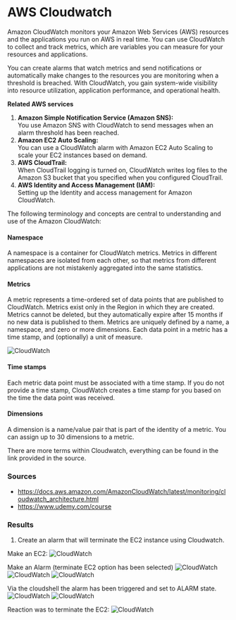 # AWS Cloudwatch 
Amazon CloudWatch monitors your Amazon Web Services (AWS) resources and the applications you run on AWS in real time. You can use CloudWatch to collect and track metrics, which are variables you can measure for your resources and applications.

You can create alarms that watch metrics and send notifications or automatically make changes to the resources you are monitoring when a threshold is breached. With CloudWatch, you gain system-wide visibility into resource utilization, application performance, and operational health.

__Related AWS services__ 

1. __Amazon Simple Notification Service (Amazon SNS):__  
 You use Amazon SNS with CloudWatch to send messages when an alarm threshold has been reached.
 2. __Amazon EC2 Auto Scaling:__   
 You can use a CloudWatch alarm with Amazon EC2 Auto Scaling to scale your EC2 instances based on demand.
 3. __AWS CloudTrail:__  
 When CloudTrail logging is turned on, CloudWatch writes log files to the Amazon S3 bucket that you specified when you configured CloudTrail.
 4. __AWS Identity and Access Management (IAM):__  
 Setting up the Identity and access management for Amazon CloudWatch.

The following terminology and concepts are central to understanding and use of the Amazon CloudWatch:  

#### Namespace
A namespace is a container for CloudWatch metrics. Metrics in different namespaces are isolated from each other, so that metrics from different applications are not mistakenly aggregated into the same statistics.

#### Metrics

A metric represents a time-ordered set of data points that are published to CloudWatch. Metrics exist only in the Region in which they are created. Metrics cannot be deleted, but they automatically expire after 15 months if no new data is published to them. Metrics are uniquely defined by a name, a namespace, and zero or more dimensions. Each data point in a metric has a time stamp, and (optionally) a unit of measure.

![CloudWatch](../00_includes/06_AWS_III/7.CloudWatchMetrics.png)  

#### Time stamps

Each metric data point must be associated with a time stamp.  If you do not provide a time stamp, CloudWatch creates a time stamp for you based on the time the data point was received.

#### Dimensions
A dimension is a name/value pair that is part of the identity of a metric. You can assign up to 30 dimensions to a metric. 

There are more terms within Cloudwatch, everything can be found in the link provided in the source. 

### Sources
* https://docs.aws.amazon.com/AmazonCloudWatch/latest/monitoring/cloudwatch_architecture.html 
* https://www.udemy.com/course 

### Results
1. Create an alarm that will terminate the EC2 instance using Cloudwatch.

Make an EC2: 
![CloudWatch](../00_includes/06_AWS_III/8.EC2Made.png) 

Make an Alarm (terminate EC2 option has been selected)
![CloudWatch](../00_includes/06_AWS_III/9.AlarmMetricCondi.png) 
![CloudWatch](../00_includes/06_AWS_III/10.AlarmConfig.png) 
![CloudWatch](../00_includes/06_AWS_III/11.AlarmCreated.png)   

Via the cloudshell the alarm has been triggered and set to ALARM state. 
![CloudWatch](../00_includes/06_AWS_III/12.AlarmSetinAlarm.png) 
![CloudWatch](../00_includes/06_AWS_III/13.HistoryAlarm.png)   

Reaction was to terminate the EC2: 
![CloudWatch](../00_includes/06_AWS_III/14.InstanceShutDown.png) 

